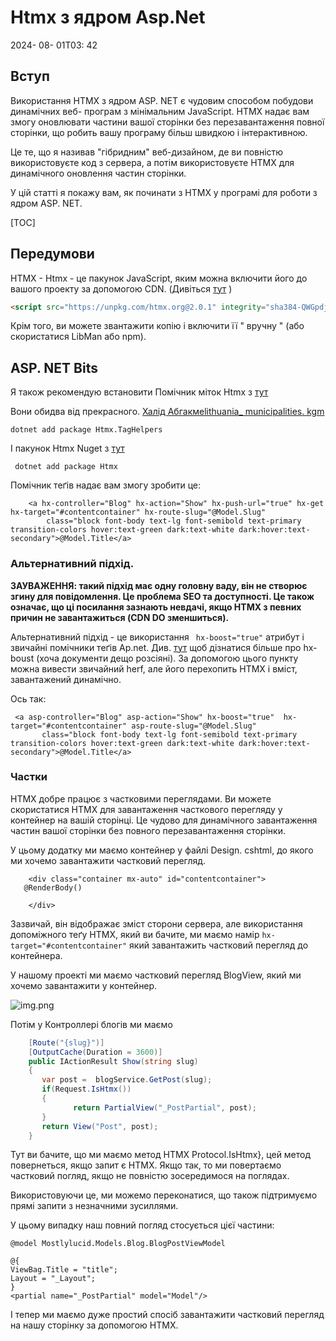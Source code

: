 # Htmx з ядром Asp.Net

<datetime class="hidden">2024- 08- 01T03: 42</datetime>

<!--category-- ASP.NET, HTMX -->
## Вступ

Використання HTMX з ядром ASP. NET є чудовим способом побудови динамічних веб- програм з мінімальним JavaScript. HTMX надає вам змогу оновлювати частини вашої сторінки без перезавантаження повної сторінки, що робить вашу програму більш швидкою і інтерактивною.

Це те, що я називав "гібридним" веб-дизайном, де ви повністю використовуєте код з сервера, а потім використовуєте HTMX для динамічного оновлення частин сторінки.

У цій статті я покажу вам, як починати з HTMX у програмі для роботи з ядром ASP. NET.

[TOC]

## Передумови

HTMX - Htmx - це пакунок JavaScript, яким можна включити його до вашого проекту за допомогою CDN. (Дивіться [тут](https://htmx.org/docs/#installing) )

```html
<script src="https://unpkg.com/htmx.org@2.0.1" integrity="sha384-QWGpdj554B4ETpJJC9z+ZHJcA/i59TyjxEPXiiUgN2WmTyV5OEZWCD6gQhgkdpB/" crossorigin="anonymous"></script>
```

Крім того, ви можете звантажити копію і включити її " вручну " (або скористатися LibMan або npm).

## ASP. NET Bits

Я також рекомендую встановити Помічник міток Htmx з [тут](https://github.com/khalidabuhakmeh/Htmx.Net)

Вони обидва від прекрасного. [Халід Абгакмеlithuania_ municipalities. kgm
](https://mastodon.social/@khalidabuhakmeh@mastodon.social)

```shell
dotnet add package Htmx.TagHelpers
```

І пакунок Htmx Nuget з [тут](https://www.nuget.org/packages/Htmx/)

```shell
 dotnet add package Htmx
```

Помічник теґів надає вам змогу зробити це:

```razor
    <a hx-controller="Blog" hx-action="Show" hx-push-url="true" hx-get hx-target="#contentcontainer" hx-route-slug="@Model.Slug"
        class="block font-body text-lg font-semibold text-primary transition-colors hover:text-green dark:text-white dark:hover:text-secondary">@Model.Title</a>
```

### Альтернативний підхід.

**ЗАУВАЖЕННЯ: такий підхід має одну головну ваду, він не створює згину для повідомлення. Це проблема SEO та доступності. Це також означає, що ці посилання зазнають невдачі, якщо HTMX з певних причин не завантажиться (CDN DO зменшиться).**

Альтернативний підхід - це використання ` hx-boost="true"` атрибут і звичайні помічники теґів Ap.net. Див.  [тут](https://htmx.org/docs/#hx-boost) щоб дізнатися більше про hx- boust (хоча документи дещо розсіяні).
За допомогою цього пункту можна вивести звичайний herf, але його перехопить HTMX і вміст, завантажений динамічно.

Ось так:

```razor
 <a asp-controller="Blog" asp-action="Show" hx-boost="true"  hx-target="#contentcontainer" asp-route-slug="@Model.Slug"
       class="block font-body text-lg font-semibold text-primary transition-colors hover:text-green dark:text-white dark:hover:text-secondary">@Model.Title</a>
```

### Частки

HTMX добре працює з частковими переглядами. Ви можете скористатися HTMX для завантаження часткового перегляду у контейнер на вашій сторінці. Це чудово для динамічного завантаження частин вашої сторінки без повного перезавантаження сторінки.

У цьому додатку ми маємо контейнер у файлі Design. cshtml, до якого ми хочемо завантажити частковий перегляд.

```razor
    <div class="container mx-auto" id="contentcontainer">
   @RenderBody()

    </div>
```

Зазвичай, він відображає зміст сторони сервера, але використання допоміжного теґу HTMX, який ви бачите, ми маємо намір `hx-target="#contentcontainer"` який завантажить частковий перегляд до контейнера.

У нашому проекті ми маємо частковий перегляд BlogView, який ми хочемо завантажити у контейнер.

![img.png](project.png)

Потім у Контроллері блогів ми маємо

```csharp
    [Route("{slug}")]
    [OutputCache(Duration = 3600)]
    public IActionResult Show(string slug)
    {
       var post =  blogService.GetPost(slug);
       if(Request.IsHtmx())
       {
              return PartialView("_PostPartial", post);
       }
       return View("Post", post);
    }
```

Тут ви бачите, що ми маємо метод HTMX Protocol.IsHtmx}, цей метод повернеться, якщо запит є HTMX. Якщо так, то ми повертаємо частковий погляд, якщо не повністю зосередимося на поглядах.

Використовуючи це, ми можемо переконатися, що також підтримуємо прямі запити з незначними зусиллями.

У цьому випадку наш повний погляд стосується цієї частини:

```razor
@model Mostlylucid.Models.Blog.BlogPostViewModel

@{
ViewBag.Title = "title";
Layout = "_Layout";
}
<partial name="_PostPartial" model="Model"/>
```

І тепер ми маємо дуже простий спосіб завантажити частковий перегляд на нашу сторінку за допомогою HTMX.